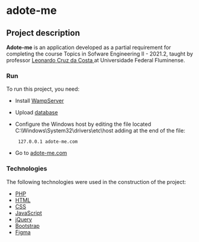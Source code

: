 # adote-me


## Project description
<b>Adote-me</b> is an application developed as a partial requirement for completing the course Topics in Sofware Engineering II - 2021.2, taught by professor <a href="http://www.ic.uff.br/index.php/pt/pessoas/168-docente?docente=39" target="_blank"> Leonardo Cruz da Costa </a> at Universidade Federal Fluminense.

### Run

To run this project, you need:

- Install [WampServer](https://www.wampserver.com/en/)
- Upload [database](https://github.com/mathunes/adote-me/blob/main/dump.sql)
- Configure the Windows host by editing the file located C:\Windows\System32\drivers\etc\host adding at the end of the file:

       127.0.0.1 adote-me.com

- Go to [adote-me.com](http://adote-me.com)
   
### Technologies

The following technologies were used in the construction of the project:

- [PHP](https://www.php.net/)
- [HTML](https://www.w3schools.com/html/)
- [CSS](https://www.w3schools.com/css/)
- [JavaScript](https://www.javascript.com/)
- [jQuery](https://jquery.com/)
- [Bootstrap](https://getbootstrap.com/)
- [Figma](https://www.figma.com/)
